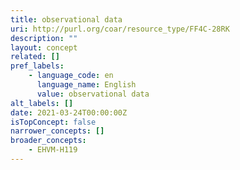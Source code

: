```yaml
---
title: observational data
uri: http://purl.org/coar/resource_type/FF4C-28RK
description: ""
layout: concept
related: []
pref_labels:
    - language_code: en
      language_name: English
      value: observational data
alt_labels: []
date: 2021-03-24T00:00:00Z
isTopConcept: false
narrower_concepts: []
broader_concepts:
    - EHVM-H119
---
```


